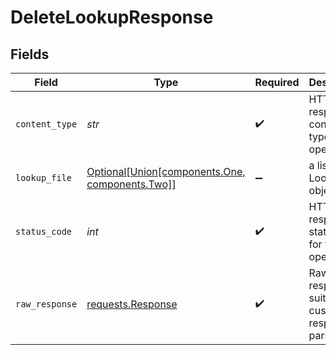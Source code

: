 # DeleteLookupResponse


## Fields

| Field                                                                                    | Type                                                                                     | Required                                                                                 | Description                                                                              |
| ---------------------------------------------------------------------------------------- | ---------------------------------------------------------------------------------------- | ---------------------------------------------------------------------------------------- | ---------------------------------------------------------------------------------------- |
| `content_type`                                                                           | *str*                                                                                    | :heavy_check_mark:                                                                       | HTTP response content type for this operation                                            |
| `lookup_file`                                                                            | [Optional[Union[components.One, components.Two]]](../../models/components/lookupfile.md) | :heavy_minus_sign:                                                                       | a list of LookupFile objects                                                             |
| `status_code`                                                                            | *int*                                                                                    | :heavy_check_mark:                                                                       | HTTP response status code for this operation                                             |
| `raw_response`                                                                           | [requests.Response](https://requests.readthedocs.io/en/latest/api/#requests.Response)    | :heavy_check_mark:                                                                       | Raw HTTP response; suitable for custom response parsing                                  |
